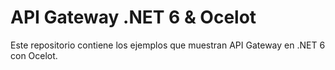 # API Gateway .NET 6 & Ocelot
Este repositorio contiene los ejemplos que muestran API Gateway en .NET 6 con Ocelot.
